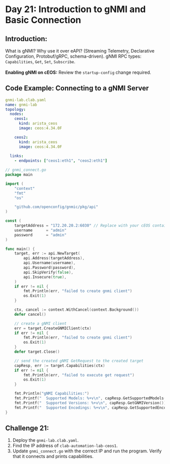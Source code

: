 # **Day 21: Introduction to gNMI and Basic Connection**

## **Introduction:** 
What is gNMI? Why use it over eAPI? (Streaming Telemetry, Declarative Configuration, Protobuf/gRPC, schema-driven). gNMI RPC types: `Capabilities`, `Get`, `Set`, `Subscribe`. </br>
</br>
**Enabling gNMI on cEOS:** Review the `startup-config` change required.

## **Code Example: Connecting to a gNMI Server**

```yaml
gnmi-lab.clab.yaml
name: gnmi-lab
topology:
  nodes:
    ceos1:
      kind: arista_ceos
      image: ceos:4.34.0F

    ceos2:
      kind: arista_ceos
      image: ceos:4.34.0F
      
  links:
    - endpoints: ["ceos1:eth1", "ceos2:eth1"]
```


```go
// gnmi_connect.go
package main

import (
	"context"
	"fmt"
	"os"

	"github.com/openconfig/gnmic/pkg/api"
)

const (
	targetAddress = "172.20.20.2:6030" // Replace with your cEOS container IP and gNMI port
	username      = "admin"
	password      = "admin"
)

func main() {
	target, err := api.NewTarget(
		api.Address(targetAddress),
		api.Username(username),
		api.Password(password),
		api.SkipVerify(false),
		api.Insecure(true),
	)
	if err != nil {
		fmt.Println(err, "failed to create gnmi client")
		os.Exit(1)
	}

	ctx, cancel := context.WithCancel(context.Background())
	defer cancel()

	// create a gNMI client
	err = target.CreateGNMIClient(ctx)
	if err != nil {
		fmt.Println(err, "failed to create gnmi client")
		os.Exit(1)
	}
	defer target.Close()

	// send the created gNMI GetRequest to the created target
	capResp, err := target.Capabilities(ctx)
	if err != nil {
		fmt.Println(err, "failed to execute get request")
		os.Exit(1)
	}

	fmt.Println("gNMI Capabilities:")
	fmt.Printf("  Supported Models: %+v\n", capResp.GetSupportedModels())
	fmt.Printf("  Supported Versions: %+v\n", capResp.GetGNMIVersion())
	fmt.Printf("  Supported Encodings: %+v\n", capResp.GetSupportedEncodings())
}
```

## **Challenge 21:**

1.  Deploy the `gnmi-lab.clab.yaml`.
2.  Find the IP address of `clab-automation-lab-ceos1`.
3.  Update `gnmi_connect.go` with the correct IP and run the program. Verify that it connects and prints capabilities.
